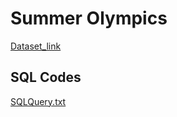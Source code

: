 # Summer Olympics
[Dataset_link](https://www.dropbox.com/s/3sxwx52o3x8ozj7/olympic_games.bak?dl=0)

## SQL Codes
[SQLQuery.txt](https://github.com/MuhabAbbas/portfolio_Projects/files/10920667/SQLQuery.txt)
